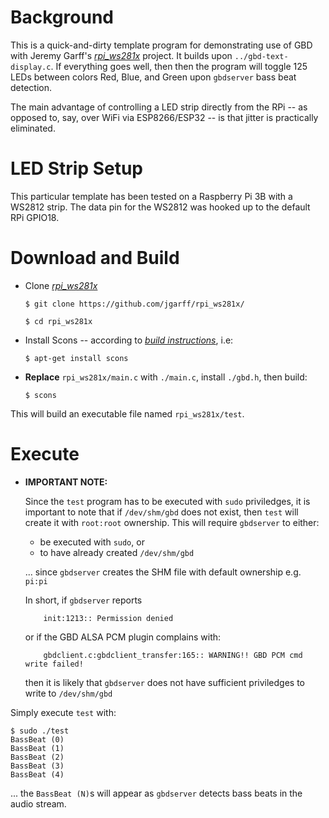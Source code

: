 # Background

This is a quick-and-dirty template program for demonstrating use of GBD with Jeremy Garff's [*rpi_ws281x*](https://github.com/jgarff/rpi_ws281x) project. It builds upon `../gbd-text-display.c`. If everything goes well, then then the program will toggle 125 LEDs between colors Red, Blue, and Green upon `gbdserver` bass beat detection.

The main advantage of controlling a LED strip directly from the RPi -- as opposed to, say, over WiFi via ESP8266/ESP32 -- is that jitter is practically eliminated.

# LED Strip Setup

This particular template has been tested on a Raspberry Pi 3B with a WS2812 strip. The data pin for the WS2812 was hooked up to the default RPi GPIO18.

# Download and Build

* Clone [*rpi_ws281x*](https://github.com/jgarff/rpi_ws281x) 

      $ git clone https://github.com/jgarff/rpi_ws281x/
		
      $ cd rpi_ws281x

* Install Scons -- according to [*build instructions*](https://github.com/jgarff/rpi_ws281x#build), i.e:
		
      $ apt-get install scons

* __Replace__ `rpi_ws281x/main.c` with `./main.c`, install `./gbd.h`, then build:
	
      $ scons

This will build an executable file named `rpi_ws281x/test`. 

# Execute

* __IMPORTANT NOTE:__ 

	Since the `test` program has to be executed with `sudo` priviledges, it is important to note that if `/dev/shm/gbd` does not exist, then `test` will create it with `root:root` ownership. This will require `gbdserver` to either:
	*	be executed with `sudo`, or 
	* to have already created `/dev/shm/gbd`  
	
	... since `gbdserver` creates the SHM file with default ownership e.g. `pi:pi`

	In short, if `gbdserver` reports

          init:1213:: Permission denied

	or if the GBD ALSA PCM plugin complains with:

          gbdclient.c:gbdclient_transfer:165:: WARNING!! GBD PCM cmd write failed!

	then it is likely that `gbdserver` does not have sufficient priviledges to write to `/dev/shm/gbd`


Simply execute `test` with:

	$ sudo ./test 
	BassBeat (0)
	BassBeat (1)
	BassBeat (2)
	BassBeat (3)
	BassBeat (4)

... the `BassBeat (N)`s will appear as `gbdserver` detects bass beats in the audio stream.



